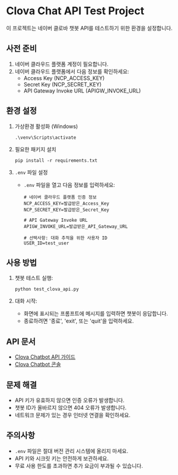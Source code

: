 # Clova Chat API Test Project

이 프로젝트는 네이버 클로바 챗봇 API를 테스트하기 위한 환경을 설정합니다.

## 사전 준비

1. 네이버 클라우드 플랫폼 계정이 필요합니다.
2. 네이버 클라우드 플랫폼에서 다음 정보를 확인하세요:
   - Access Key (NCP_ACCESS_KEY)
   - Secret Key (NCP_SECRET_KEY)
   - API Gateway Invoke URL (APIGW_INVOKE_URL)

## 환경 설정

1. 가상환경 활성화 (Windows)
   ```
   .\venv\Scripts\activate
   ```

2. 필요한 패키지 설치
   ```
   pip install -r requirements.txt
   ```

3. `.env` 파일 설정
   - `.env` 파일을 열고 다음 정보를 입력하세요:
     ```
     # 네이버 클라우드 플랫폼 인증 정보
     NCP_ACCESS_KEY=발급받은_Access_Key
     NCP_SECRET_KEY=발급받은_Secret_Key
     
     # API Gateway Invoke URL
     APIGW_INVOKE_URL=발급받은_API_Gateway_URL
     
     # 선택사항: 대화 추적을 위한 사용자 ID
     USER_ID=test_user
     ```

## 사용 방법

1. 챗봇 테스트 실행:
   ```
   python test_clova_api.py
   ```

2. 대화 시작:
   - 화면에 표시되는 프롬프트에 메시지를 입력하면 챗봇이 응답합니다.
   - 종료하려면 '종료', 'exit', 또는 'quit'을 입력하세요.

## API 문서

- [Clova Chatbot API 가이드](https://api.ncloud-docs.com/docs/ai-application-service-chatbot-chatbot)
- [Clova Chatbot 콘솔](https://chatbot.ncloud.com/)

## 문제 해결

- API 키가 유효하지 않으면 인증 오류가 발생합니다.
- 챗봇 ID가 올바르지 않으면 404 오류가 발생합니다.
- 네트워크 문제가 있는 경우 인터넷 연결을 확인하세요.

## 주의사항

- `.env` 파일은 절대 버전 관리 시스템에 올리지 마세요.
- API 키와 시크릿 키는 안전하게 보관하세요.
- 무료 사용 한도를 초과하면 추가 요금이 부과될 수 있습니다.
